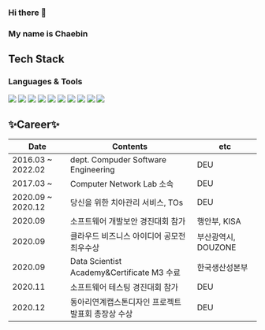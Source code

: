 ### Hi there 👋 
### My name is **Chaebin** 

## Tech Stack
### Languages & Tools
<img src="https://img.shields.io/badge/Python-3766AB?style=flat-square&logo=Python&logoColor=white"/></a> 
<img src="https://img.shields.io/badge/Java-CC0000?style=flat-square&logo=JAVA&logoColor=white"/></a> 
<img src="https://img.shields.io/badge/Kotlin-A4C639?style=flat-square&logo=Kotlin&logoColor=white"/></a>
<img src="https://img.shields.io/badge/C-A4C639?style=flat-square&logo=C&logoColor=white"/></a>
<img src="https://img.shields.io/badge/JavaScript-A4C639?style=flat-square&logo=JavaScript&logoColor=white"/></a>
<img src="https://img.shields.io/badge/React-A4C639?style=flat-square&logo=React&logoColor=white"/></a>
<img src="https://img.shields.io/badge/Android-A4C639?style=flat-square&logo=Android&logoColor=white"/></a>
<img src="https://img.shields.io/badge/ROS-A4C639?style=flat-square&logo=ROS&logoColor=white"/></a>
<img src="https://img.shields.io/badge/MySQL-A4C639?style=flat-square&logo=MySQL&logoColor=white"/></a>
<img src="https://img.shields.io/badge/Git-A4C639?style=flat-square&logo=Git&logoColor=white"/></a>




## ✨Career✨
| Date | Contents | etc |
| ---  | --- | --- |
| 2016.03 ~ 2022.02 | dept. Compuder Software Engineering | DEU |
| 2017.03 ~ | Computer Network Lab 소속 | DEU |
| 2020.09 ~ 2020.12 | 당신을 위한 치아관리 서비스, TOs | DEU |
| 2020.09 | 소프트웨어 개발보안 경진대회 참가 | 행안부, KISA |
| 2020.09 | 클라우드 비즈니스 아이디어 공모전 최우수상 | 부산광역시, DOUZONE |
| 2020.09 | Data Scientist Academy&Certificate M3 수료 | 한국생산성본부 |
| 2020.11 | 소프트웨어 테스팅 경진대회 참가 | DEU |
| 2020.12 | 동아리연계캡스톤디자인 프로젝트 발표회 총장상 수상 | DEU |
